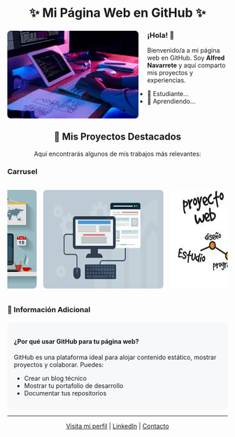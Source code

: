 # <div align="center">✨ Mi Página Web en GitHub ✨</div>


<div>
  <img src="images.jpeg" width="300" align="left" style="margin-right: 20px; border-radius: 8px;"/>
  <div>
    <h3>¡Hola! 👋</h3>
    <p>Bienvenido/a a mi página web en GitHub. Soy <strong>Alfred Navarrete</strong> y aquí comparto mis proyectos y experiencias.</p>
    <ul>
      <li>🔧 Estudiante...</li>
      <li>🌱 Aprendiendo...</li>
    </ul>
  </div>
  <div style="clear: both;"></div>
</div>


## <div align="center">🚀 Mis Proyectos Destacados</div>
<p align="center">Aquí encontrarás algunos de mis trabajos más relevantes:</p>


### Carrusel
<div style="display: flex; overflow-x: auto; gap: 15px; padding: 15px 0; justify-content: center;">
  <img src="descargar.jpeg" width="400" style="border-radius: 8px;"/>
  <img src="descargar (1).jpeg" width="400" style="border-radius: 8px;"/>
  <img src="images (1).jpeg" width="400" style="border-radius: 8px;"/>
</div>


### 📌 Información Adicional
<div style="background-color: #f6f8fa; padding: 15px; border-radius: 8px; margin-top: 20px;">
  <h4>¿Por qué usar GitHub para tu página web?</h4>
  <p>GitHub es una plataforma ideal para alojar contenido estático, mostrar proyectos y colaborar. Puedes:</p>
  <ul>
    <li>Crear un blog técnico</li>
    <li>Mostrar tu portafolio de desarrollo</li>
    <li>Documentar tus repositorios</li>
  </ul>
</div>

---

<p align="center">
  <a href="https://github.com/tu-usuario">Visita mi perfil</a> | 
  <a href="https://linkedin.com/in/tu-perfil">LinkedIn</a> | 
  <a href="mailto:tu@email.com">Contacto</a>
</p>
